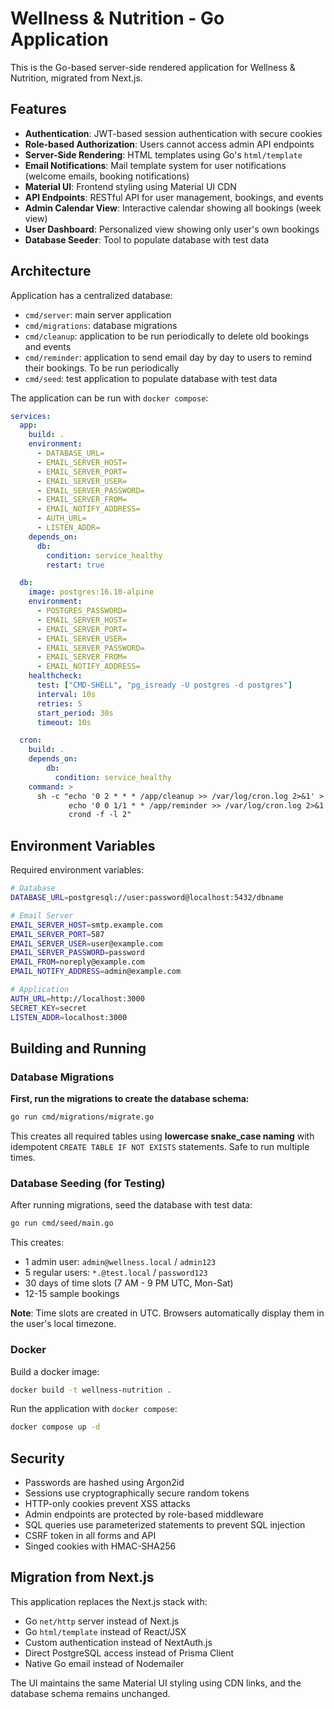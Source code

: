 # Wellness & Nutrition - Go Application

This is the Go-based server-side rendered application for Wellness & Nutrition, migrated from Next.js.

## Features

- **Authentication**: JWT-based session authentication with secure cookies
- **Role-based Authorization**: Users cannot access admin API endpoints
- **Server-Side Rendering**: HTML templates using Go's `html/template`
- **Email Notifications**: Mail template system for user notifications (welcome emails, booking notifications)
- **Material UI**: Frontend styling using Material UI CDN
- **API Endpoints**: RESTful API for user management, bookings, and events
- **Admin Calendar View**: Interactive calendar showing all bookings (week view)
- **User Dashboard**: Personalized view showing only user's own bookings
- **Database Seeder**: Tool to populate database with test data

## Architecture

Application has a centralized database:
- `cmd/server`: main server application
- `cmd/migrations`: database migrations
- `cmd/cleanup`: application to be run periodically to delete old bookings and events
- `cmd/reminder`: application to send email day by day to users to remind their bookings. To be run periodically
- `cmd/seed`: test application to populate database with test data

The application can be run with `docker compose`:

```yaml
services:
  app:
    build: .
    environment:
      - DATABASE_URL=
      - EMAIL_SERVER_HOST=
      - EMAIL_SERVER_PORT=
      - EMAIL_SERVER_USER=
      - EMAIL_SERVER_PASSWORD=
      - EMAIL_SERVER_FROM=
      - EMAIL_NOTIFY_ADDRESS=
      - AUTH_URL=
      - LISTEN_ADDR=
    depends_on:
      db:
        condition: service_healthy
        restart: true

  db:
    image: postgres:16.10-alpine
    environment:
      - POSTGRES_PASSWORD=
      - EMAIL_SERVER_HOST=
      - EMAIL_SERVER_PORT=
      - EMAIL_SERVER_USER=
      - EMAIL_SERVER_PASSWORD=
      - EMAIL_SERVER_FROM=
      - EMAIL_NOTIFY_ADDRESS=
    healthcheck:
      test: ["CMD-SHELL", "pg_isready -U postgres -d postgres"]
      interval: 10s
      retries: 5
      start_period: 30s
      timeout: 10s

  cron:
    build: .
    depends_on:
        db:
          condition: service_healthy
    command: >
      sh -c "echo '0 2 * * * /app/cleanup >> /var/log/cron.log 2>&1' > /etc/crontabs/root &&
             echo '0 0 1/1 * * /app/reminder >> /var/log/cron.log 2>&1' >> /etc/crontabs/root &&
             crond -f -l 2"
```



## Environment Variables

Required environment variables:

```bash
# Database
DATABASE_URL=postgresql://user:password@localhost:5432/dbname

# Email Server
EMAIL_SERVER_HOST=smtp.example.com
EMAIL_SERVER_PORT=587
EMAIL_SERVER_USER=user@example.com
EMAIL_SERVER_PASSWORD=password
EMAIL_FROM=noreply@example.com
EMAIL_NOTIFY_ADDRESS=admin@example.com

# Application
AUTH_URL=http://localhost:3000
SECRET_KEY=secret
LISTEN_ADDR=localhost:3000
```

## Building and Running

### Database Migrations

**First, run the migrations to create the database schema:**

```bash
go run cmd/migrations/migrate.go
```

This creates all required tables using **lowercase snake_case naming** with idempotent `CREATE TABLE IF NOT EXISTS` statements. Safe to run multiple times.

### Database Seeding (for Testing)

After running migrations, seed the database with test data:

```bash
go run cmd/seed/main.go
```

This creates:
- 1 admin user: `admin@wellness.local` / `admin123`
- 5 regular users: `*.@test.local` / `password123`
- 30 days of time slots (7 AM - 9 PM UTC, Mon-Sat)
- 12-15 sample bookings

**Note**: Time slots are created in UTC. Browsers automatically display them in the user's local timezone.

### Docker

Build a docker image:
```bash
docker build -t wellness-nutrition .
```

Run the application with `docker compose`:
```bash
docker compose up -d
```

## Security

- Passwords are hashed using Argon2id
- Sessions use cryptographically secure random tokens
- HTTP-only cookies prevent XSS attacks
- Admin endpoints are protected by role-based middleware
- SQL queries use parameterized statements to prevent SQL injection
- CSRF token in all forms and API
- Singed cookies with HMAC-SHA256

## Migration from Next.js

This application replaces the Next.js stack with:

- Go `net/http` server instead of Next.js
- Go `html/template` instead of React/JSX
- Custom authentication instead of NextAuth.js
- Direct PostgreSQL access instead of Prisma Client
- Native Go email instead of Nodemailer

The UI maintains the same Material UI styling using CDN links, and the database schema remains unchanged.
